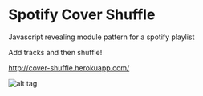 Spotify Cover Shuffle
=====================

Javascript revealing module pattern for a spotify playlist

Add tracks and then shuffle!

http://cover-shuffle.herokuapp.com/ 

![alt tag](http://i.imgur.com/nwyguSo.png)
